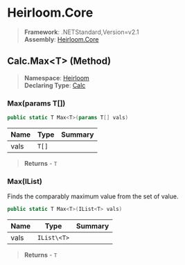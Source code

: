 # Heirloom.Core

> **Framework**: .NETStandard,Version=v2.1  
> **Assembly**: [Heirloom.Core][0]

## Calc.Max\<T> (Method)

> **Namespace**: [Heirloom][0]  
> **Declaring Type**: [Calc][1]

### Max<T>(params T[])

```cs
public static T Max<T>(params T[] vals)
```

| Name | Type  | Summary |
|------|-------|---------|
| vals | `T[]` |         |

> **Returns** - `T`

### Max<T>(IList<T>)

Finds the comparably maximum value from the set of value.

```cs
public static T Max<T>(IList<T> vals)
```

| Name | Type        | Summary |
|------|-------------|---------|
| vals | `IList\<T>` |         |

> **Returns** - `T`

[0]: ../../../Heirloom.Core.md
[1]: ../Calc.md
